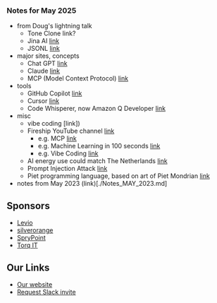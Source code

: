 
### Notes for May 2025

* from Doug's lightning talk
    * Tone Clone link? 
    * Jina AI [link](https://jina.ai/)
    * JSONL [link](https://medium.com/@ManueleCaddeo/understanding-jsonl-bc8922129f5b)
* major sites, concepts
    * Chat GPT [link](https://chat.chatbotapp.ai/?model=gpt-3.5)
    * Claude [link](https://claude.ai/login?returnTo=%2F%3F)
    * MCP (Model Context Protocol) [link](https://en.wikipedia.org/wiki/Model_Context_Protocol)
* tools
    * GitHub Copilot [link](https://en.wikipedia.org/wiki/GitHub_Copilot)
    * Cursor [link](https://www.cursor.com/en)
    * Code Whisperer, now Amazon Q Developer [link](https://docs.aws.amazon.com/codewhisperer/latest/userguide/what-is-cwspr.html)
* misc
    * vibe coding [link])
    * Fireship YouTube channel [link](https://www.youtube.com/c/Fireship)
        * e.g. MCP [link](https://www.youtube.com/watch?v=HyzlYwjoXOQ)
        * e.g. Machine Learning in 100 seconds [link](https://www.youtube.com/watch?v=PeMlggyqz0Y) 
        * e.g. Vibe Coding [link](https://www.youtube.com/watch?v=Tw18-4U7mts)
    * AI energy use could match The Netherlands [link](https://www.bbc.com/news/technology-67053139)
    * Prompt Injection Attack [link](https://www.ibm.com/think/topics/prompt-injection)
    * Piet programming language, based on art of Piet Mondrian [link](https://esolangs.org/wiki/Piet)
* notes from May 2023 (link)[./Notes_MAY_2023.md]
 
## Sponsors

* [Levio](https://www.levioconsulting.com/)
* [silverorange](https://silverorange.com) 
* [SpryPoint](https://sprypoint.com)
* [Torq IT](https://www.torqit.ca/)

## Our Links

* [Our website](http://peidevs.github.io/)
* [Request Slack invite](https://docs.google.com/forms/d/e/1FAIpQLScjMRLiiKXqeHCjCSAD37mFxJdH5fskiok-LUaIGtPUZ63glw/viewform)

